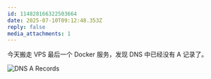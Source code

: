 ```yaml
---
id: 114828166322503664
date: 2025-07-10T09:12:48.353Z
reply: false
media_attachments: 1
---
```


今天搬走 VPS 最后一个 Docker 服务，发现 DNS 中已经没有 A 记录了。

![DNS A Records](https://files.e5n.cc/media_attachments/files/114/828/164/329/195/381/original/e35e1f83bc8a4114.jpg)
